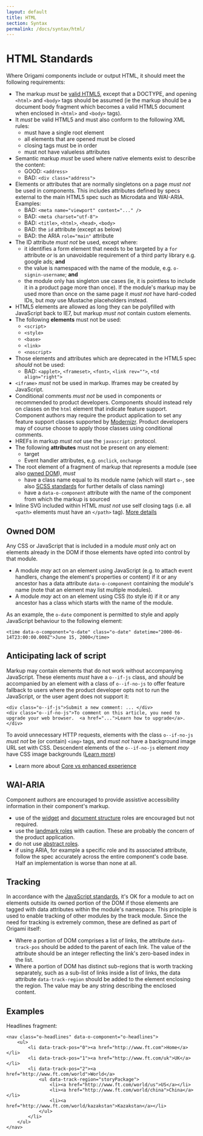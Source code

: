 ```yaml
---
layout: default
title: HTML
section: Syntax
permalink: /docs/syntax/html/
---
```


# HTML Standards

Where Origami components include or output HTML, it should meet the following requirements:

* The markup *must* be [valid HTML5](http://www.whatwg.org/specs/web-apps/current-work/multipage/syntax.html#syntax), except that a DOCTYPE, and opening `<html>` and `<body>` tags should be assumed (ie the markup should be a document body fragment which becomes a valid HTML5 document when enclosed in `<html>` and `<body>` tags).
* It *must* be valid HTML5 and must also conform to the following XML rules:
	* must have a single root element
	* all elements that are opened must be closed
	* closing tags must be in order
	* must not have valueless attributes
* Semantic markup *must* be used where native elements exist to describe the content:
	- GOOD: `<address>`
	- BAD: `<div class="address">`
* Elements or attributes that are normally singletons on a page *must not* be used in components. This includes attributes defined by specs external to the main HTML5 spec such as Microdata and WAI-ARIA. Examples:
	- BAD: `<meta name="viewport" content="..." />`
	- BAD: `<meta charset="utf-8">`
	- BAD: `<title>`, `<html>`, `<head>`, `<body>`
	- BAD: the `id` attribute (except as below)
	- BAD: the ARIA `role="main"` attribute
* The ID attribute *must not* be used, except where:
	* it identifies a form element that needs to be targeted by a `for` attribute *or* is an unavoidable requirement of a third party library e.g. google ads; **and**
	* the value is namespaced with the name of the module, e.g. `o-signin-username`; **and**
	* the module only has singleton use cases (ie, it is pointless to include it in a product page more than once).  If the module's markup may be used more than once on the same page it *must not* have hard-coded IDs, but *may* use Mustache placeholders instead.
* HTML5 elements are allowed as long they can be polyfilled with JavaScript back to IE7, but markup *must not* contain custom elements.
* The following **elements** must not be used:
	* `<script>`
	* `<style>`
	* `<base>`
	* `<link>`
	* `<noscript>`
* Those elements and attributes which are deprecated in the HTML5 spec *should* not be used:
	- BAD: `<applet>`, `<frameset>`, `<font>`, `<link rev="">`, `<td align="right">`
* `<iframe>` *must* not be used in markup. Iframes may be created by JavaScript.
* Conditional comments *must not* be used in components or recommended to product developers. Components should instead rely on classes on the `html` element that indicate feature support. Component authors may require the product application to set any feature support classes supported by [Modernizr](http://modernizr.com/docs/). Product developers may of course choose to apply those classes using conditional comments.
* HREFs in markup *must not* use the `javascript:` protocol.
* The following **attributes** must not be present on any element:
	* target
	* Event handler attributes, e.g. `onclick`, `onchange`
* The root element of a fragment of markup that represents a module (see also [owned DOM](#owned-dom)), *must*
	* have a class name equal to its module name (which will start `o-`, see also [SCSS standards]({{site.baseurl}}/docs/syntax/scss) for further details of class naming)
	* have a `data-o-component` attribute with the name of the component from which the markup is sourced
* Inline SVG included within HTML *must not* use self closing tags (i.e. all `<path>` elements must have an `</path>` tag).  [More details](https://github.com/Financial-Times/ft-origami/issues/66)

## Owned DOM

Any CSS or JavaScript that is included in a module *must* only act on elements already in the DOM if those elements have opted into control by that module.

* A module *may* act on an element using JavaScript (e.g. to attach event handlers, change the element's properties or content) if it or any ancestor has a data attribute `data-o-component` containing the module's name (note that an element may list multiple modules).
* A module *may* act on an element using CSS (to style it) if it or any ancestor has a class which starts with the name of the module.

As an example, the `o-date` component is permitted to style and apply JavaScript behaviour to the following element:

	<time data-o-component="o-date" class="o-date" datetime="2000-06-14T23:00:00.000Z">June 15, 2000</time>


## Anticipating lack of script

Markup may contain elements that do not work without accompanying JavaScript.  These elements *must* have a `o--if-js` class, and *should* be accompanied by an element with a class of `o--if-no-js` to offer feature fallback to users where the product developer opts not to run the JavaScript, or the user agent does not support it:

	<div class="o--if-js">Submit a new comment: ... </div>
	<div class="o--if-no-js">To comment on this article, you need to upgrade your web browser.  <a href="...">Learn how to upgrade</a>.</div>

To avoid unnecessary HTTP requests, elements with the class `o--if-no-js` *must not* be (or contain) `<img>` tags, and *must not* have a background image URL set with CSS.  Descendent elements of the `o--if-no-js` element *may* have CSS image backgrounds ([Learn more](http://timkadlec.com/2012/04/media-query-asset-downloading-results/))

* Learn more about [Core vs enhanced experience]({{site.baseurl}}/docs/developer-guide/using-modules/#core-vs-enhanced-experience)

## WAI-ARIA

Component authors are encouraged to provide assistive accessibility information in their component's markup.

* use of the [widget](http://www.w3.org/TR/wai-aria/roles#widget_roles) and [document structure](http://www.w3.org/TR/wai-aria/roles#document_structure_roles) roles are encouraged but not required.
* use the [landmark roles](http://www.w3.org/TR/wai-aria/roles#landmark_roles) with caution. These are probably the concern of the product application.
* do not use [abstract roles](http://www.w3.org/TR/wai-aria/roles#abstract_roles).
* if using ARIA, for example a specific role and its associated attribute, follow the spec accurately across the entire component's code base. Half an implementation is worse than none at all.

## Tracking

In accordance with the [JavaScript standards]({{site.baseurl}}/docs/syntax/js), it's OK for a module to act on elements outside its owned portion of the DOM if those elements are tagged with data attributes within the module's namespace.  This principle is used to enable tracking of other modules by the track module.  Since the need for tracking is extremely common, these are defined as part of Origami itself:

* Where a portion of DOM comprises a list of links, the attribute `data-track-pos` should be added to the parent of each link.  The value of the attribute should be an integer reflecting the link's zero-based index in the list.
* Where a portion of DOM has distinct sub-regions that is worth tracking separately, such as a sub-list of links inside a list of links, the data attribute `data-track-region` should be added to the element enclosing the region.  The value may be any string describing the enclosed content.

## Examples

Headlines fragment:

	<nav class="o-headlines" data-o-component="o-headlines">
		<ul>
			<li data-track-pos="0"><a href="http://www.ft.com">Home</a></li>
			<li data-track-pos="1"><a href="http://www.ft.com/uk">UK</a></li>
			<li data-track-pos="2"><a href="http://www.ft.com/world">World</a>
				<ul data-track-region="storyPackage">
					<li><a href="http://www.ft.com/world/us">US</a></li>
					<li><a href="http://www.ft.com/world/china">China</a></li>
					<li><a href="http://www.ft.com/world/kazakstan">Kazakstan</a></li>
				</ul>
			</li>
		</ul>
	</nav>
